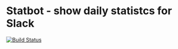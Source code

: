 # Statbot - show daily statistcs for Slack
[![Build Status](https://secure.travis-ci.org/OrgaChem/slack-statbot.png?branch=master)](https://travis-ci.org/OrgaChem/slack-statbot)
